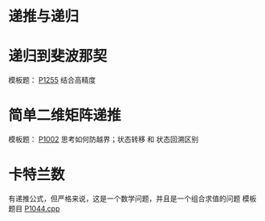 # 递推与递归

# 递归到斐波那契
模板题：
[P1255](Recursion/P1255.cpp)  结合高精度

# 简单二维矩阵递推
模板题：
[P1002](Recursion/P1002.cpp) 思考如何防越界；状态转移 和 状态回溯区别


# 卡特兰数
有递推公式，但严格来说，这是一个数学问题，并且是一个组合求值的问题
模板题目
[P1044.cpp](Recursion/P1002.cpp)
